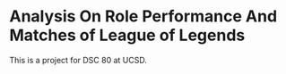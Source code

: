 # Analysis On Role Performance And Matches of League of Legends
This is a project for DSC 80 at UCSD.
